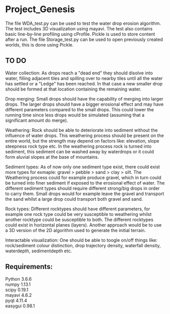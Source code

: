# Project_Genesis

The file WDA_test.py can be used to test the water drop erosion algorithm. The test includes 3D visualization using mayavi. The test also contains basic line-by-line profiling using cProfile. Pickle is used to store content after a run. The file Storage_test.py can be used to open previously created worlds, this is done using Pickle.  

## TO DO

Water collection: As drops reach a "dead end" they should disolve into water, filling adjacent tiles and spilling over to nearby tiles until all the water has settled or a "Ledge" has been reached. In that case a new smaller drop should be formed at that location containing the remaining water.

Drop merging: Small drops should have the capability of merging into larger drops. The larger drops should have a bigger erosional effect and may have different parameters compared to the small drops. This could lower the running time since less drops would be simulated (assuming that a significant amount do merge).

Weathering: Rock should be able to deteriorate into sediment without the influence of water drops. This weathering process should  be present on the entire world, but the strength may depend on factors like: elevation, slope steepness rock type etc. In the weathering process rock is turned into sediment, this sediment can be washed away by waterdrops or it could form aluvial slopes at the base of mountains.

Sediment types: As of now only one sediment type exist, there could exist more types for exmaple: gravel > pebble > sand > clay > silt. The Weathering process could for example produce gravel, which in turn could be turned into finer sediment if exposed to the erosional effect of water. The different sediment types should require different strong/big drops in order to carry them. Small drops would for example leave the gravel and transport the sand whilst a large drop could transport both gravel and sand.

Rock types: Different rocktypes should have different parameters, for example one rock type could be very susceptible to weathering whilst another rocktype could be susceptible to both. The different rocktypes could exist in horizontal planes (layers). Another approach would be to use a 3D version of the 2D algorithm used to generate the initial terrain.

Interactable visualization: One should be able to toogle on/off things like: rock/sediment colour distinction, drop trajectory density, waterfall density, waterdepth, sedimentdepth etc.

## Requirements:  
  Python  3.6.6  
  numpy   1.13.1  
  scipy   0.19.1  
  mayavi  4.6.2  
  pyqt    4.11.4  
  easygui 0.98.1
